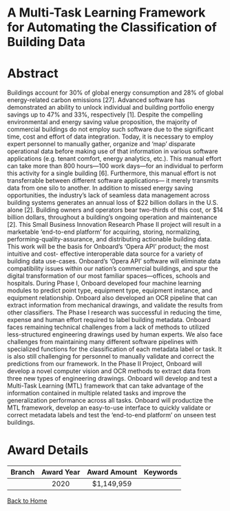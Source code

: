 
A Multi-Task Learning Framework for Automating the Classification of Building Data
==================================================================================

# Abstract


Buildings account for 30% of global energy consumption and 28% of global energy-related carbon emissions [27]. Advanced software has demonstrated an ability to unlock individual and building portfolio energy savings up to 47% and 33%, respectively [1]. Despite the compelling environmental and energy saving value proposition, the majority of commercial buildings do not employ such software due to the significant time, cost and effort of data integration. Today, it is necessary to employ expert personnel to manually gather, organize and ‘map’ disparate operational data before making use of that information in various software applications (e.g. tenant comfort, energy analytics, etc.). This manual effort can take more than 800 hours—100 work days—for an individual to perform this activity for a single building [6]. Furthermore, this manual effort is not transferrable between different software applications— it merely transmits data from one silo to another. In addition to missed energy saving opportunities, the industry’s lack of seamless data management across building systems generates an annual loss of $22 billion dollars in the U.S. alone [2]. Building owners and operators bear two-thirds of this cost, or $14 billion dollars, throughout a building’s ongoing operation and maintenance [2]. This Small Business Innovation Research Phase II project will result in a marketable ‘end-to-end platform’ for acquiring, storing, normalizing, performing-quality-assurance, and distributing actionable building data. This work will be the basis for Onboard’s ‘Opera API’ product; the most intuitive and cost- effective interoperable data source for a variety of building data use-cases. Onboard’s ‘Opera API’ software will eliminate data compatibility issues within our nation’s commercial buildings, and spur the digital transformation of our most familiar spaces—offices, schools and hospitals. During Phase I, Onboard developed four machine learning modules to predict point type, equipment type, equipment instance, and equipment relationship. Onboard also developed an OCR pipeline that can extract information from mechanical drawings, and validate the results from other classifiers. The Phase I research was successful in reducing the time, expense and human effort required to label building metadata. Onboard faces remaining technical challenges from a lack of methods to utilized less-structured engineering drawings used by human experts. We also face challenges from maintaining many different software pipelines with specialized functions for the classification of each metadata label or task. It is also still challenging for personnel to manually validate and correct the predictions from our framework. In the Phase II Project, Onboard will develop a novel computer vision and OCR methods to extract data from three new types of engineering drawings. Onboard will develop and test a Multi-Task Learning (MTL) framework that can take advantage of the information contained in multiple related tasks and improve the generalization performance across all tasks. Onboard will productize the MTL framework, develop an easy-to-use interface to quickly validate or correct metadata labels and test the ‘end-to-end platform’ on unseen test buildings.  

# Award Details

|Branch|Award Year|Award Amount|Keywords|
| :---: | :---: | :---: | :---: |
||2020|$1,149,959||
  
  


[Back to Home](https://github.com/chrischow/dod_sbir_awards/Reports/JT/#38)